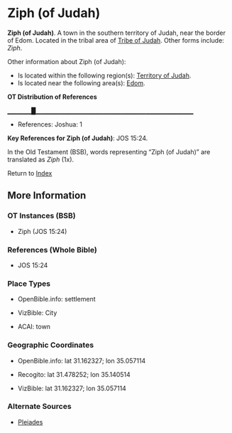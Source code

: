 # Ziph (of Judah)
**Ziph (of Judah)**. 
A town in the southern territory of Judah, near the border of Edom. 
Located in the tribal area of [Tribe of Judah](../../../groups/md/acai/Judah.md). 
Other forms include: 
*Ziph*. 




Other information about Ziph (of Judah):


* Is located within the following region(s): 
[Territory of Judah](TerritoryOfJudah.md). 
* Is located near the following area(s): 
[Edom](Edom.md). 


**OT Distribution of References**

▁▁▁▁▁█▁▁▁▁▁▁▁▁▁▁▁▁▁▁▁▁▁▁▁▁▁▁▁▁▁▁▁▁▁▁▁▁▁
* References: Joshua: 1



**Key References for Ziph (of Judah)**: 
JOS 15:24. 


In the Old Testament (BSB), words representing “Ziph (of Judah)” are translated as 
*Ziph* (1x). 




Return to [Index](00-Index.md)

## More Information

### OT Instances (BSB)

* Ziph (JOS 15:24)



### References (Whole Bible)

* JOS 15:24


### Place Types

* OpenBible.info: settlement

* VizBible: City

* ACAI: town



### Geographic Coordinates

* OpenBible.info: lat 31.162327; lon 35.057114

* Recogito: lat 31.478252; lon 35.140514

* VizBible: lat 31.162327; lon 35.057114



### Alternate Sources

* [Pleiades](http://pleiades.stoa.org/places/688047)




